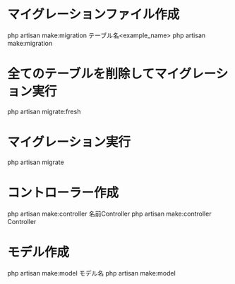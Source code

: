 
# マイグレーションファイル作成
php artisan make:migration テーブル名<example_name>
php artisan make:migration 

# 全てのテーブルを削除してマイグレーション実行
php artisan migrate:fresh

# マイグレーション実行
php artisan migrate


# コントローラー作成
php artisan make:controller 名前Controller<ExampleName>
php artisan make:controller Controller

# モデル作成
php artisan make:model モデル名<ExampleName>
php artisan make:model 
